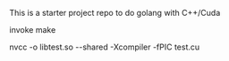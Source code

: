 This is a starter project repo to do golang with C++/Cuda

invoke make

nvcc -o libtest.so --shared -Xcompiler -fPIC test.cu
